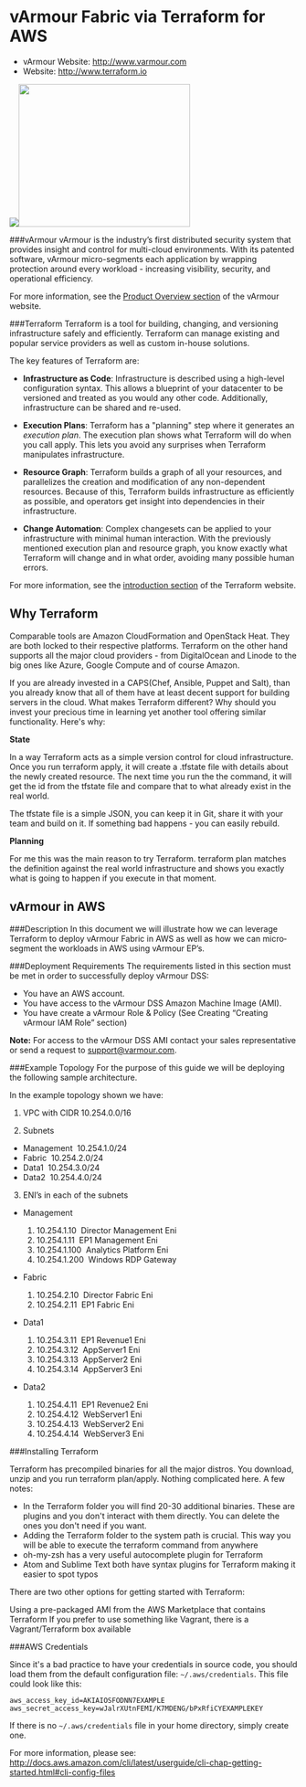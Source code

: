 vArmour Fabric via Terraform for AWS
=========

- vArmour Website: http://www.varmour.com
- Website: http://www.terraform.io

<img src="http://allegiscap.com/wp-content/uploads/2015/03/vArmour-Logo-Color1.jpg" /><img src="https://xebialabs.com/assets/files/plugins/terraform.jpg" width="300" height="250" />

###vArmour
vArmour is the industry’s first distributed security system that provides insight and control for multi-cloud environments. With its patented software, vArmour micro-segments each application by wrapping protection around every workload - increasing visibility, security, and operational efficiency.

For more information, see the [Product Overview section](https://www.varmour.com/product/overview) of the vArmour website.

###Terraform
Terraform is a tool for building, changing, and versioning infrastructure safely and efficiently. Terraform can manage existing and popular service providers as well as custom in-house solutions.

The key features of Terraform are:

- **Infrastructure as Code**: Infrastructure is described using a high-level configuration syntax. This allows a blueprint of your datacenter to be versioned and treated as you would any other code. Additionally, infrastructure can be shared and re-used.

- **Execution Plans**: Terraform has a "planning" step where it generates an *execution plan*. The execution plan shows what Terraform will do when you call apply. This lets you avoid any surprises when Terraform manipulates infrastructure.

- **Resource Graph**: Terraform builds a graph of all your resources, and parallelizes the creation and modification of any non-dependent resources. Because of this, Terraform builds infrastructure as efficiently as possible, and operators get insight into dependencies in their infrastructure.

- **Change Automation**: Complex changesets can be applied to your infrastructure with minimal human interaction. With the previously mentioned execution plan and resource graph, you know exactly what Terraform will change and in what order, avoiding many possible human errors.

For more information, see the [introduction section](http://www.terraform.io/intro) of the Terraform website.

Why Terraform
-------------------------------
Comparable tools are Amazon CloudFormation and OpenStack Heat. They are both locked to their respective platforms. Terraform on the other hand supports all the major cloud providers - from DigitalOcean and Linode to the big ones like Azure, Google Compute and of course Amazon.

If you are already invested in a CAPS(Chef, Ansible, Puppet and Salt), than you already know that all of them have at least decent support for building servers in the cloud. What makes Terraform different? Why should you invest your precious time in learning yet another tool offering similar functionality. Here's why:

**State**

In a way Terraform acts as a simple version control for cloud infrastructure. Once you run terraform apply, it will create a .tfstate file with details about the newly created resource. The next time you run the the command, it will get the id from the tfstate file and compare that to what already exist in the real world.

The tfstate file is a simple JSON, you can keep it in Git, share it with your team and build on it. If something bad happens - you can easily rebuild.

**Planning**

For me this was the main reason to try Terraform. terraform plan matches the definition against the real world infrastructure and shows you exactly what is going to happen if you execute in that moment.

vArmour in AWS
-------------------------------
###Description
In this document we will illustrate how we can leverage Terraform to deploy vArmour Fabric in AWS as well as how we can micro­segment the workloads in AWS using vArmour EP’s.

###Deployment Requirements
The requirements listed in this section must be met in order to successfully deploy vArmour DSS:

+ You have an AWS account.  
+ You have access to the vArmour DSS Amazon Machine Image (AMI).  
+ You have create a vArmour Role & Policy (See Creating “Creating vArmour IAM Role” section)  

**Note:**
For access to the vArmour DSS AMI contact your sales representative or send a request to support@varmour.com.

###Example Topology
For the purpose of this guide we will be deploying the following sample architecture.

In the example topology shown we have:
 
1. VPC with CIDR 10.254.0.0/16

2. Subnets
  * Management ­ 10.254.1.0/24
  * Fabric ­ 10.254.2.0/24
  * Data­1 ­ 10.254.3.0/24
  * Data­2 ­ 10.254.4.0/24 

3. ENI’s in each of the subnets 
  * Management   
    1. 10.254.1.10 ­ Director Management Eni  
    2. 10.254.1.11 ­ EP1 Management Eni   
    3. 10.254.1.100 ­ Analytics Platform Eni   
    4. 10.254.1.200 ­ Windows RDP Gateway   

  * Fabric 
    1. 10.254.2.10 ­ Director Fabric Eni 
    2. 10.254.2.11 ­ EP1 Fabric Eni

  * Data­1 
    1. 10.254.3.11 ­ EP1 Revenue1 Eni 
    2. 10.254.3.12 ­ AppServer1 Eni 
    3. 10.254.3.13 ­ AppServer2 Eni 
    4. 10.254.3.14 ­ AppServer3 Eni 

  * Data­2 
    1. 10.254.4.11 ­ EP1 Revenue2 Eni 
    2. 10.254.4.12 ­ WebServer1 Eni 
    3. 10.254.4.13 ­ WebServer2 Eni 
    4. 10.254.4.14 ­ WebServer3 Eni 

###Installing Terraform

Terraform has precompiled binaries for all the major distros. You download, unzip and you run terraform plan/apply. Nothing complicated here. A few notes:

+ In the Terraform folder you will find 20-30 additional binaries. These are plugins and you don't interact with them directly. You can delete the ones you don't need if you want.  
+ Adding the Terraform folder to the system path is crucial. This way you will be able to execute the terraform command from anywhere  
+ oh-my-zsh has a very useful autocomplete plugin for Terraform  
+ Atom and Sublime Text both have syntax plugins for Terraform making it easier to spot typos

There are two other options for getting started with Terraform:

Using a pre-packaged AMI from the AWS Marketplace that contains Terraform
If you prefer to use something like Vagrant, there is a Vagrant/Terraform box available

###AWS Credentials

Since it's a bad practice to have your credentials in source code, you should load them from the default configuration file: `~/.aws/credentials`. This file could look like this:

```[default]
aws_access_key_id=AKIAIOSFODNN7EXAMPLE
aws_secret_access_key=wJalrXUtnFEMI/K7MDENG/bPxRfiCYEXAMPLEKEY
```

If there is no `~/.aws/credentials` file in your home directory, simply create one. 

For more information, please see: http://docs.aws.amazon.com/cli/latest/userguide/cli-chap-getting-started.html#cli-config-files





